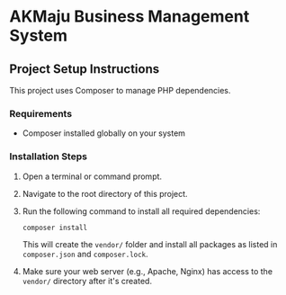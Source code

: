 # AKMaju Business Management System

## Project Setup Instructions

This project uses Composer to manage PHP dependencies.

### Requirements
- Composer installed globally on your system

### Installation Steps

1. Open a terminal or command prompt.

2. Navigate to the root directory of this project.

3. Run the following command to install all required dependencies:
   
   ```bash
   composer install
   ```

   This will create the `vendor/` folder and install all packages as listed in `composer.json` and `composer.lock`.

4. Make sure your web server (e.g., Apache, Nginx) has access to the `vendor/` directory after it's created.


